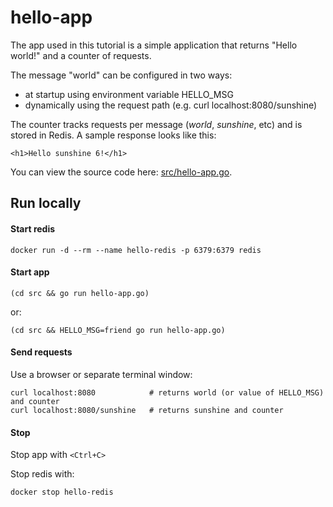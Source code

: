 # hello-app

The app used in this tutorial is a simple application that returns "Hello world!" and a counter of requests.


The message "world" can be configured in two ways:
- at startup using environment variable HELLO_MSG
- dynamically using the request path (e.g. curl localhost:8080/sunshine)

The counter tracks requests per message (_world_, _sunshine_, etc) and is stored in Redis.
A sample response looks like this:
```
<h1>Hello sunshine 6!</h1>
```
You can view the source code here: [src/hello-app.go](src/hello-app.go).

## Run locally

#### Start redis
```shell
docker run -d --rm --name hello-redis -p 6379:6379 redis
```

#### Start app
```shell
(cd src && go run hello-app.go)
```
or:
```shell
(cd src && HELLO_MSG=friend go run hello-app.go)
```

#### Send requests
Use a browser or separate terminal window:
```shell
curl localhost:8080            # returns world (or value of HELLO_MSG) and counter
curl localhost:8080/sunshine   # returns sunshine and counter
```

#### Stop
Stop app with `<Ctrl+C>`

Stop redis with:
```shell
docker stop hello-redis
```